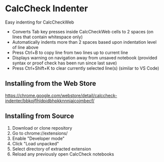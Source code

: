 # CalcCheck Indenter
Easy indenting for CalcCheckWeb

- Converts Tab key presses inside CalcCheckWeb cells to 2 spaces (on lines that contain whitespace only)
- Automatically indents more than 2 spaces based upon indentation level of line above
- Press Ctrl+B to copy line from two lines up to current line
- Displays warning on navigation away from unsaved notebook (provided syntax or proof check has been run since last save)
- Press Ctrl+Shift+K to clear currently selected line(s) (similar to VS Code)

## Installing from the Web Store

https://chrome.google.com/webstore/detail/calccheck-indenter/bbkojflhldpidbhpkknnniajcojmbecf/

## Installing from Source

1. Download or clone repository
2. Go to chrome://extensions/
3. Enable "Developer mode"
4. Click "Load unpacked"
5. Select directory of extracted extension
6. Reload any previously open CalcCheck notebooks
